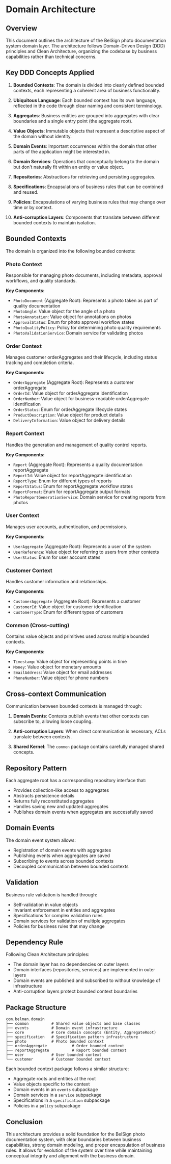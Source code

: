 # Domain Architecture

## Overview

This document outlines the architecture of the BelSign photo documentation system domain layer. The architecture follows
Domain-Driven Design (DDD) principles and Clean Architecture, organizing the codebase by business capabilities rather
than technical concerns.

## Key DDD Concepts Applied

1. **Bounded Contexts**: The domain is divided into clearly defined bounded contexts, each representing a coherent area
   of business functionality.

2. **Ubiquitous Language**: Each bounded context has its own language, reflected in the code through clear naming and
   consistent terminology.

3. **Aggregates**: Business entities are grouped into aggregates with clear boundaries and a single entry point (the
   aggregate root).

4. **Value Objects**: Immutable objects that represent a descriptive aspect of the domain without identity.

5. **Domain Events**: Important occurrences within the domain that other parts of the application might be interested
   in.

6. **Domain Services**: Operations that conceptually belong to the domain but don't naturally fit within an entity or
   value object.

7. **Repositories**: Abstractions for retrieving and persisting aggregates.

8. **Specifications**: Encapsulations of business rules that can be combined and reused.

9. **Policies**: Encapsulations of varying business rules that may change over time or by context.

10. **Anti-corruption Layers**: Components that translate between different bounded contexts to maintain isolation.

## Bounded Contexts

The domain is organized into the following bounded contexts:

### Photo Context

Responsible for managing photo documents, including metadata, approval workflows, and quality standards.

**Key Components:**

- `PhotoDocument` (Aggregate Root): Represents a photo taken as part of quality documentation
- `PhotoAngle`: Value object for the angle of a photo
- `PhotoAnnotation`: Value object for annotations on photos
- `ApprovalStatus`: Enum for photo approval workflow states
- `PhotoQualityPolicy`: Policy for determining photo quality requirements
- `PhotoValidationService`: Domain service for validating photos

### Order Context

Manages customer orderAggregates and their lifecycle, including status tracking and completion criteria.

**Key Components:**

- `OrderAggregate` (Aggregate Root): Represents a customer orderAggregate
- `OrderId`: Value object for orderAggregate identification
- `OrderNumber`: Value object for business-readable orderAggregate identification
- `OrderStatus`: Enum for orderAggregate lifecycle states
- `ProductDescription`: Value object for product details
- `DeliveryInformation`: Value object for delivery details

### Report Context

Handles the generation and management of quality control reports.

**Key Components:**

- `Report` (Aggregate Root): Represents a quality documentation reportAggregate
- `ReportId`: Value object for reportAggregate identification
- `ReportType`: Enum for different types of reports
- `ReportStatus`: Enum for reportAggregate workflow states
- `ReportFormat`: Enum for reportAggregate output formats
- `PhotoReportGenerationService`: Domain service for creating reports from photos

### User Context

Manages user accounts, authentication, and permissions.

**Key Components:**

- `UserAggregate` (Aggregate Root): Represents a user of the system
- `UserReference`: Value object for referring to users from other contexts
- `UserStatus`: Enum for user account states

### Customer Context

Handles customer information and relationships.

**Key Components:**

- `CustomerAggregate` (Aggregate Root): Represents a customer
- `CustomerId`: Value object for customer identification
- `CustomerType`: Enum for different types of customers

### Common (Cross-cutting)

Contains value objects and primitives used across multiple bounded contexts.

**Key Components:**

- `Timestamp`: Value object for representing points in time
- `Money`: Value object for monetary amounts
- `EmailAddress`: Value object for email addresses
- `PhoneNumber`: Value object for phone numbers

## Cross-context Communication

Communication between bounded contexts is managed through:

1. **Domain Events**: Contexts publish events that other contexts can subscribe to, allowing loose coupling.

2. **Anti-corruption Layers**: When direct communication is necessary, ACLs translate between contexts.

3. **Shared Kernel**: The `common` package contains carefully managed shared concepts.

## Repository Pattern

Each aggregate root has a corresponding repository interface that:

- Provides collection-like access to aggregates
- Abstracts persistence details
- Returns fully reconstituted aggregates
- Handles saving new and updated aggregates
- Publishes domain events when aggregates are successfully saved

## Domain Events

The domain event system allows:

- Registration of domain events with aggregates
- Publishing events when aggregates are saved
- Subscribing to events across bounded contexts
- Decoupled communication between bounded contexts

## Validation

Business rule validation is handled through:

- Self-validation in value objects
- Invariant enforcement in entities and aggregates
- Specifications for complex validation rules
- Domain services for validation of multiple aggregates
- Policies for business rules that may change

## Dependency Rule

Following Clean Architecture principles:

- The domain layer has no dependencies on outer layers
- Domain interfaces (repositories, services) are implemented in outer layers
- Domain events are published and subscribed to without knowledge of infrastructure
- Anti-corruption layers protect bounded context boundaries

## Package Structure

```
com.belman.domain
├── common          # Shared value objects and base classes
├── events          # Domain event infrastructure
├── core            # Core domain concepts (Entity, AggregateRoot)
├── specification   # Specification pattern infrastructure
├── photo           # Photo bounded context
├── orderAggregate           # Order bounded context
├── reportAggregate          # Report bounded context
├── user            # User bounded context
└── customer        # Customer bounded context
```

Each bounded context package follows a similar structure:

- Aggregate roots and entities at the root
- Value objects specific to the context
- Domain events in an `events` subpackage
- Domain services in a `service` subpackage
- Specifications in a `specification` subpackage
- Policies in a `policy` subpackage

## Conclusion

This architecture provides a solid foundation for the BelSign photo documentation system, with clear boundaries between
business capabilities, strong domain modeling, and proper encapsulation of business rules. It allows for evolution of
the system over time while maintaining conceptual integrity and alignment with the business domain.